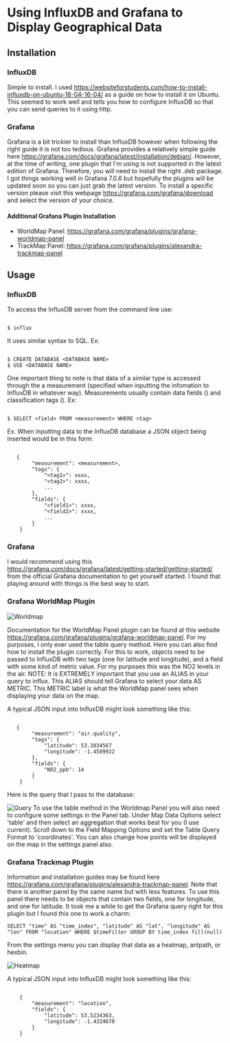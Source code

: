 # Using InfluxDB and Grafana to Display Geographical Data

## Installation

### InfluxDB

Simple to install. I used https://websiteforstudents.com/how-to-install-influxdb-on-ubuntu-18-04-16-04/ as a guide on how to install it on Ubuntu. This seemed to work well and tells you how to configure InfluxDB so that you can send queries to it using http.

### Grafana

Grafana is a bit trickier to install than InfluxDB however when following the right guide it is not too tedious. Grafana provides a relatively
simple guide here https://grafana.com/docs/grafana/latest/installation/debian/. However, at the time of writing, one plugin that I'm using is
not supported in the latest edition of Grafana. Therefore, you will need to install the right .deb package. I got things working well in Grafana 7.0.6 but hopefully the plugins will be updated soon so you can just grab the latest version. To install a specific version please visit this webpage https://grafana.com/grafana/download and select the version of your choice.

#### Additional Grafana Plugin Installation

* WorldMap Panel: https://grafana.com/grafana/plugins/grafana-worldmap-panel
* TrackMap Panel: https://grafana.com/grafana/plugins/alexandra-trackmap-panel

## Usage

### InfluxDB

To access the InfluxDB server from the command line use:

```

$ influx

```
It uses similar syntax to SQL. Ex:

```

$ CREATE DATABASE <DATABASE NAME>
$ USE <DATABASE NAME>

```

One important thing to note is that data of a similar type is accessed through the a measurement (specified when inputting the infomation to InfluxDB in whatever way). Measurements usually contain data fields (<field>) and classification tags (<tag>). Ex:

```

$ SELECT <field> FROM <measurement> WHERE <tag>

```

Ex. When inputting data to the InfluxDB database a JSON object being inserted would be in this form:

```

   {
        "measurement": <measurement>,
        "tags": {
            "<tag1>": xxxx,
            "<tag2>": xxxx,
            ... 
        },
        "fields": {
            "<field1>": xxxx,
            "<field2>": xxxx,
            ...
        }
    }

```

### Grafana

I would recommend using this https://grafana.com/docs/grafana/latest/getting-started/getting-started/ from the official Grafana documentation to get yourself started. I found that playing around with things is the best way to start.

### Grafana WorldMap Plugin

![Worldmap](https://github.com/SteveAJubb/IoTInternships/blob/assetTracking/airData.png)


Documentation for the WorldMap Panel plugin can be found at this website https://grafana.com/grafana/plugins/grafana-worldmap-panel. For my purposes, I only ever used the table query method. Here you can also find how to install the plugin correctly. For this to work, objects need to be passed to InfluxDB with two tags (one for latitude and longitude), and a field with some kind of metric value. For my purposes this was the NO2 levels in the air. NOTE: It is EXTREMELY important that you use an ALIAS in your query to influx. This ALIAS should tell Grafana to select your data AS METRIC. This METRIC label is what the WorldMap panel sees when displaying your data on the map.

A typical JSON input into InfluxDB might look something like this:

```

   {
        "measurement": "air.quality",
        "tags": {
            "latitude": 53.3834567
            "longitude": -1.4589922
        },
        "fields": {
            "NO2_ppb": 14
        }
    }

```
Here is the query that I pass to the database:

![Query](https://github.com/SteveAJubb/IoTInternships/blob/assetTracking/mapQuery.png)
To use the table method in the Worldmap Panel you will also need to configure some settings in the Panel tab. Under Map Data Options select 'table' and then select an aggregation that works best for you (I use current). Scroll down to the Field Mapping Options and set the Table Query Format to 'coordinates'. You can also change how points will be displayed on the map in the settings panel also.

### Grafana Trackmap Plugin

Information and installation guides may be found here https://grafana.com/grafana/plugins/alexandra-trackmap-panel. Note that there is another panel by the same name but with less features. To use this panel there needs to be objects that contain two fields, one for longitude, and one for latitude. It took me a while to get the Grafana query right for this plugin but I found this one to work a charm: 

```
SELECT "time" AS "time_index", "latitude" AS "lat", "longitude" AS "lon" FROM "location" WHERE $timeFilter GROUP BY time_index fill(null)

```

From the settings menu you can display that data as a heatmap, antpath, or hexbin.

![Heatmap](https://github.com/SteveAJubb/IoTInternships/blob/assetTracking/heatMap.png)

A typical JSON input into InfluxDB might look something like this:

```

    {
        "measurement": "location",
        "fields": {
            "latitude": 53.5234363,
            "longitude": -1.4324670
        }
    }

```



